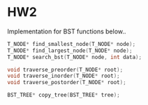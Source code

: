 # HW2

Implementation for BST functions below.. 
```C
T_NODE* find_smallest_node(T_NODE* node);
T_NODE* find_largest_node(T_NODE* node);
T_NODE* search_bst(T_NODE* node, int data);

void traverse_preorder(T_NODE* root);
void traverse_inorder(T_NODE* root);
void traverse_postorder(T_NODE* root);

BST_TREE* copy_tree(BST_TREE* tree);
```